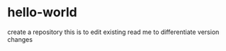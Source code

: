# hello-world
create a repository
this is to edit existing read me to differentiate version changes
